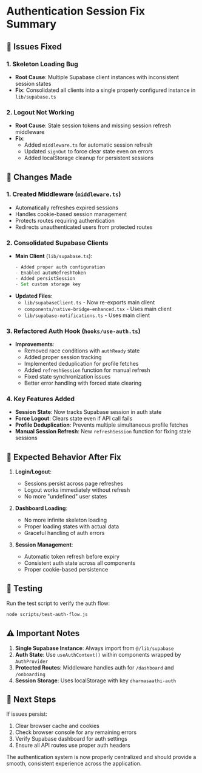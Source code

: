 # Authentication Session Fix Summary

## 🔧 Issues Fixed

### 1. **Skeleton Loading Bug**
- **Root Cause**: Multiple Supabase client instances with inconsistent session states
- **Fix**: Consolidated all clients into a single properly configured instance in `lib/supabase.ts`

### 2. **Logout Not Working**
- **Root Cause**: Stale session tokens and missing session refresh middleware
- **Fix**: 
  - Added `middleware.ts` for automatic session refresh
  - Updated `signOut` to force clear state even on errors
  - Added localStorage cleanup for persistent sessions

## 📝 Changes Made

### 1. **Created Middleware** (`middleware.ts`)
- Automatically refreshes expired sessions
- Handles cookie-based session management
- Protects routes requiring authentication
- Redirects unauthenticated users from protected routes

### 2. **Consolidated Supabase Clients**
- **Main Client** (`lib/supabase.ts`):
  ```typescript
  - Added proper auth configuration
  - Enabled autoRefreshToken
  - Added persistSession
  - Set custom storage key
  ```
- **Updated Files**:
  - `lib/supabaseClient.ts` - Now re-exports main client
  - `components/native-bridge-enhanced.tsx` - Uses main client
  - `lib/supabase-notifications.ts` - Uses main client

### 3. **Refactored Auth Hook** (`hooks/use-auth.ts`)
- **Improvements**:
  - Removed race conditions with `authReady` state
  - Added proper session tracking
  - Implemented deduplication for profile fetches
  - Added `refreshSession` function for manual refresh
  - Fixed state synchronization issues
  - Better error handling with forced state clearing

### 4. **Key Features Added**
- **Session State**: Now tracks Supabase session in auth state
- **Force Logout**: Clears state even if API call fails
- **Profile Deduplication**: Prevents multiple simultaneous profile fetches
- **Manual Session Refresh**: New `refreshSession` function for fixing stale sessions

## 🎯 Expected Behavior After Fix

1. **Login/Logout**:
   - Sessions persist across page refreshes
   - Logout works immediately without refresh
   - No more "undefined" user states

2. **Dashboard Loading**:
   - No more infinite skeleton loading
   - Proper loading states with actual data
   - Graceful handling of auth errors

3. **Session Management**:
   - Automatic token refresh before expiry
   - Consistent auth state across all components
   - Proper cookie-based persistence

## 🧪 Testing

Run the test script to verify the auth flow:
```bash
node scripts/test-auth-flow.js
```

## ⚠️ Important Notes

1. **Single Supabase Instance**: Always import from `@/lib/supabase`
2. **Auth State**: Use `useAuthContext()` within components wrapped by `AuthProvider`
3. **Protected Routes**: Middleware handles auth for `/dashboard` and `/onboarding`
4. **Session Storage**: Uses localStorage with key `dharmasaathi-auth`

## 🚀 Next Steps

If issues persist:
1. Clear browser cache and cookies
2. Check browser console for any remaining errors
3. Verify Supabase dashboard for auth settings
4. Ensure all API routes use proper auth headers

The authentication system is now properly centralized and should provide a smooth, consistent experience across the application.
